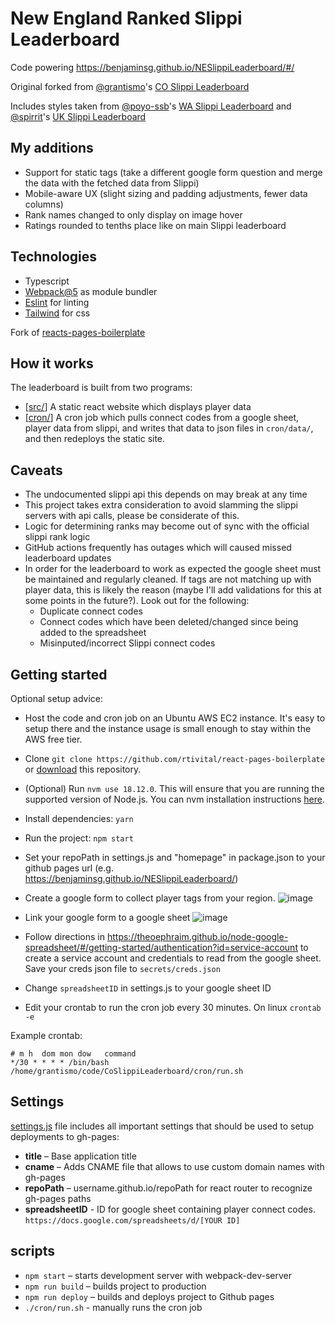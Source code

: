 # New England Ranked Slippi Leaderboard

Code powering https://benjaminsg.github.io/NESlippiLeaderboard/#/

Original forked from [@grantismo](https://github.com/grantismo)'s [CO Slippi Leaderboard](https://github.com/Grantismo/CoSlippiLeaderboard)

Includes styles taken from [@poyo-ssb](https://github.com/poyo-ssb)'s [WA Slippi Leaderboard](https://slippi.poyo.dev/) and [@spirrit](https://github.com/spirrit)'s [UK Slippi Leaderboard](https://spirrit.github.io/UKSlippiLeaderboard/#/)

## My additions

- Support for static tags (take a different google form question and merge the data with the fetched data from Slippi)
- Mobile-aware UX (slight sizing and padding adjustments, fewer data columns)
- Rank names changed to only display on image hover
- Ratings rounded to tenths place like on main Slippi leaderboard

## Technologies

- Typescript
- [Webpack@5](https://webpack.js.org/) as module bundler
- [Eslint](http://eslint.org/) for linting
- [Tailwind](https://tailwindcss.com/) for css


Fork of [reacts-pages-boilerplate](https://github.com/rtivital/react-pages-boilerplate)

## How it works

The leaderboard is built from two programs:
* [[src/](https://github.com/benjaminsg/NESlippiLeaderboard/tree/master/src)] A static react website which displays player data 
* [[cron/](https://github.com/benjaminsg/NESlippiLeaderboard/tree/master/cron)] A cron job which pulls connect codes from a google sheet, player data from slippi, and writes that data to json files in `cron/data/`, and then redeploys the static site.

## Caveats

* The undocumented slippi api this depends on may break at any time
* This project takes extra consideration to avoid slamming the slippi servers with api calls, please be considerate of this.
* Logic for determining ranks may become out of sync with the official slippi rank logic
* GitHub actions frequently has outages which will caused missed leaderboard updates
* In order for the leaderboard to work as expected the google sheet must be maintained and regularly cleaned. If tags are not matching up with player data, this is likely the reason (maybe I'll add validations for this at some points in the future?). Look out for the following:
  * Duplicate connect codes
  * Connect codes which have been deleted/changed since being added to the spreadsheet
  * Misinputed/incorrect Slippi connect codes

## Getting started

Optional setup advice:
- Host the code and cron job on an Ubuntu AWS EC2 instance. It's easy to setup there and the instance usage is small enough to stay within the AWS free tier.

- Clone `git clone https://github.com/rtivital/react-pages-boilerplate` or [download](https://github.com/rtivital/react-pages-boilerplate/archive/master.zip) this repository.
- (Optional) Run `nvm use 18.12.0`. This will ensure that you are running the supported version of Node.js. You can nvm installation instructions [here](https://github.com/creationix/nvm).
- Install dependencies: `yarn`
- Run the project: `npm start`
- Set your repoPath in settings.js and  "homepage" in package.json to your github pages url (e.g. https://benjaminsg.github.io/NESlippiLeaderboard/)
- Create a google form to collect player tags from your region. ![image](https://user-images.githubusercontent.com/911232/207989907-256100e3-c215-4699-9ae7-655d5345cbd4.png)
- Link your google form to a google sheet ![image](https://user-images.githubusercontent.com/911232/207990065-aadc0a30-2561-46b7-a46e-0742af601cec.png)
- Follow directions in https://theoephraim.github.io/node-google-spreadsheet/#/getting-started/authentication?id=service-account to create a service account and credentials to read from the google sheet. Save your creds json file to `secrets/creds.json`
- Change `spreadsheetID` in settings.js to your google sheet ID
- Edit your crontab to run the cron job every 30 minutes. On linux `crontab -e`

Example crontab:
```
# m h  dom mon dow   command
*/30 * * * * /bin/bash /home/grantismo/code/CoSlippiLeaderboard/cron/run.sh
```

## Settings

[settings.js](./settings.js) file includes all important settings that should be used to setup deployments to gh-pages:

- **title** – Base application title
- **cname** – Adds CNAME file that allows to use custom domain names with gh-pages
- **repoPath** – username.github.io/repoPath for react router to recognize gh-pages paths
- **spreadsheetID** - ID for google sheet containing player connect codes. `https://docs.google.com/spreadsheets/d/[YOUR ID]`

## scripts

- `npm start` – starts development server with webpack-dev-server
- `npm run build` – builds project to production
- `npm run deploy` – builds and deploys project to Github pages
- `./cron/run.sh` - manually runs the cron job
